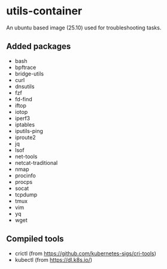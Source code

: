 # utils-container

An ubuntu based image (25.10) used for troubleshooting tasks.

## Added packages

- bash
- bpftrace
- bridge-utils
- curl
- dnsutils
- fzf
- fd-find
- iftop
- iotop
- iperf3
- iptables
- iputils-ping
- iproute2
- jq
- lsof
- net-tools
- netcat-traditional
- nmap
- procinfo
- procps
- socat
- tcpdump
- tmux
- vim
- yq
- wget

## Compiled tools

- crictl (from <https://github.com/kubernetes-sigs/cri-tools>)
- kubectl (from <https://dl.k8s.io/>)

